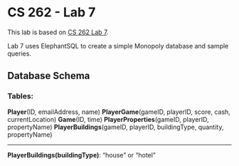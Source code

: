 # CS 262 - Lab 7

This lab is based on [CS 262 Lab 7](https://cs.calvin.edu/courses/cs/262/kvlinden/07is/lab.html).

Lab 7 uses ElephantSQL to create a simple Monopoly database and sample queries.

## Database Schema

### Tables:

**Player**(ID, emailAddress, name)
**PlayerGame**(gameID, playerID, score, cash, currentLocation)
**Game**(ID, time)
**PlayerProperties**(gameID, playerID, propertyName)
**PlayerBuildings**(gameID, playerID, buildingType, quantity, propertyName)

--------------------------------------

**PlayerBuildings(buildingType)**: “house” or “hotel”
